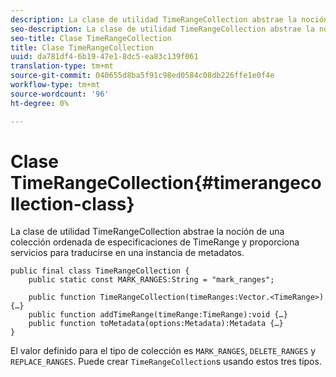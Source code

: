 ```yaml
---
description: La clase de utilidad TimeRangeCollection abstrae la noción de una colección ordenada de especificaciones de TimeRange y proporciona servicios para traducirse en una instancia de metadatos.
seo-description: La clase de utilidad TimeRangeCollection abstrae la noción de una colección ordenada de especificaciones de TimeRange y proporciona servicios para traducirse en una instancia de metadatos.
seo-title: Clase TimeRangeCollection
title: Clase TimeRangeCollection
uuid: da781df4-6b19-47e1-8dc5-ea83c139f061
translation-type: tm+mt
source-git-commit: 040655d8ba5f91c98ed0584c08db226ffe1e0f4e
workflow-type: tm+mt
source-wordcount: '96'
ht-degree: 0%

---
```



# Clase TimeRangeCollection{#timerangecollection-class}

La clase de utilidad TimeRangeCollection abstrae la noción de una colección ordenada de especificaciones de TimeRange y proporciona servicios para traducirse en una instancia de metadatos.

<!--<a id="section_D87AA7BC628D458DAB12D5247AD34B41"></a>-->

```
public final class TimeRangeCollection { 
    public static const MARK_RANGES:String = "mark_ranges"; 
  
    public function TimeRangeCollection(timeRanges:Vector.<TimeRange>) {…} 
    public function addTimeRange(timeRange:TimeRange):void {…} 
    public function toMetadata(options:Metadata):Metadata {…} 
}
```

El valor definido para el tipo de colección es `MARK_RANGES`, `DELETE_RANGES` y `REPLACE_RANGES`. Puede crear `TimeRangeCollection`s usando estos tres tipos.
